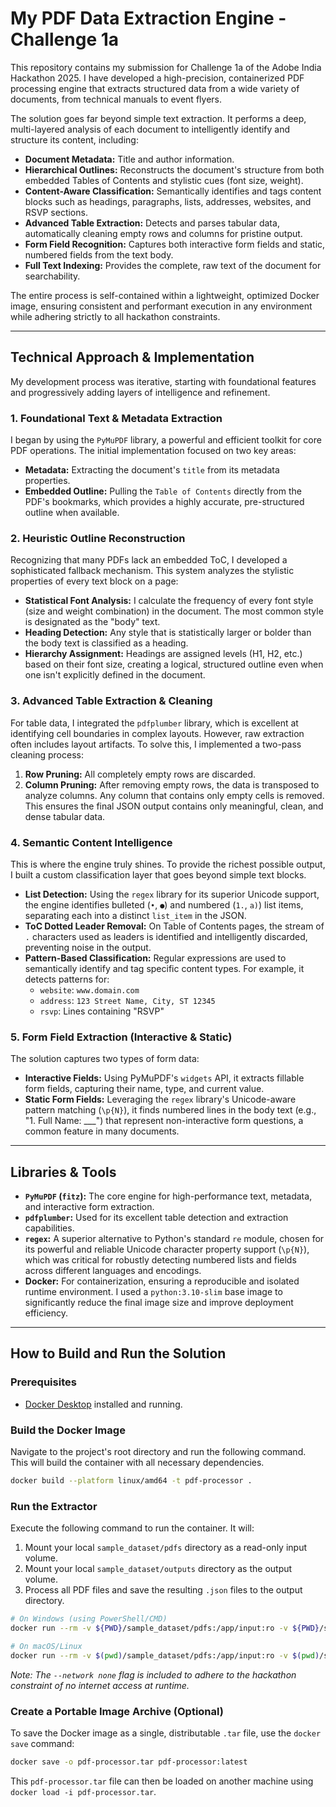 # My PDF Data Extraction Engine - Challenge 1a

This repository contains my submission for Challenge 1a of the Adobe India Hackathon 2025. I have developed a high-precision, containerized PDF processing engine that extracts structured data from a wide variety of documents, from technical manuals to event flyers.

The solution goes far beyond simple text extraction. It performs a deep, multi-layered analysis of each document to intelligently identify and structure its content, including:

-   **Document Metadata:** Title and author information.
-   **Hierarchical Outlines:** Reconstructs the document's structure from both embedded Tables of Contents and stylistic cues (font size, weight).
-   **Content-Aware Classification:** Semantically identifies and tags content blocks such as headings, paragraphs, lists, addresses, websites, and RSVP sections.
-   **Advanced Table Extraction:** Detects and parses tabular data, automatically cleaning empty rows and columns for pristine output.
-   **Form Field Recognition:** Captures both interactive form fields and static, numbered fields from the text body.
-   **Full Text Indexing:** Provides the complete, raw text of the document for searchability.

The entire process is self-contained within a lightweight, optimized Docker image, ensuring consistent and performant execution in any environment while adhering strictly to all hackathon constraints.

---

## Technical Approach & Implementation

My development process was iterative, starting with foundational features and progressively adding layers of intelligence and refinement.

### 1. Foundational Text & Metadata Extraction
I began by using the `PyMuPDF` library, a powerful and efficient toolkit for core PDF operations. The initial implementation focused on two key areas:
-   **Metadata:** Extracting the document's `title` from its metadata properties.
-   **Embedded Outline:** Pulling the `Table of Contents` directly from the PDF's bookmarks, which provides a highly accurate, pre-structured outline when available.

### 2. Heuristic Outline Reconstruction
Recognizing that many PDFs lack an embedded ToC, I developed a sophisticated fallback mechanism. This system analyzes the stylistic properties of every text block on a page:
-   **Statistical Font Analysis:** I calculate the frequency of every font style (size and weight combination) in the document. The most common style is designated as the "body" text.
-   **Heading Detection:** Any style that is statistically larger or bolder than the body text is classified as a heading.
-   **Hierarchy Assignment:** Headings are assigned levels (H1, H2, etc.) based on their font size, creating a logical, structured outline even when one isn't explicitly defined in the document.

### 3. Advanced Table Extraction & Cleaning
For table data, I integrated the `pdfplumber` library, which is excellent at identifying cell boundaries in complex layouts. However, raw extraction often includes layout artifacts. To solve this, I implemented a two-pass cleaning process:
1.  **Row Pruning:** All completely empty rows are discarded.
2.  **Column Pruning:** After removing empty rows, the data is transposed to analyze columns. Any column that contains only empty cells is removed.
This ensures the final JSON output contains only meaningful, clean, and dense tabular data.

### 4. Semantic Content Intelligence
This is where the engine truly shines. To provide the richest possible output, I built a custom classification layer that goes beyond simple text blocks.
-   **List Detection:** Using the `regex` library for its superior Unicode support, the engine identifies bulleted (`•`, `●`) and numbered (`1.`, `a)`) list items, separating each into a distinct `list_item` in the JSON.
-   **ToC Dotted Leader Removal:** On Table of Contents pages, the stream of `.` characters used as leaders is identified and intelligently discarded, preventing noise in the output.
-   **Pattern-Based Classification:** Regular expressions are used to semantically identify and tag specific content types. For example, it detects patterns for:
    -   `website`: `www.domain.com`
    -   `address`: `123 Street Name, City, ST 12345`
    -   `rsvp`: Lines containing "RSVP"

### 5. Form Field Extraction (Interactive & Static)
The solution captures two types of form data:
-   **Interactive Fields:** Using PyMuPDF's `widgets` API, it extracts fillable form fields, capturing their name, type, and current value.
-   **Static Form Fields:** Leveraging the `regex` library's Unicode-aware pattern matching (`\p{N}`), it finds numbered lines in the body text (e.g., "1. Full Name: \_\_\_") that represent non-interactive form questions, a common feature in many documents.

---

## Libraries & Tools

-   **`PyMuPDF` (`fitz`):** The core engine for high-performance text, metadata, and interactive form extraction.
-   **`pdfplumber`:** Used for its excellent table detection and extraction capabilities.
-   **`regex`:** A superior alternative to Python's standard `re` module, chosen for its powerful and reliable Unicode character property support (`\p{N}`), which was critical for robustly detecting numbered lists and fields across different languages and encodings.
-   **Docker:** For containerization, ensuring a reproducible and isolated runtime environment. I used a `python:3.10-slim` base image to significantly reduce the final image size and improve deployment efficiency.

---

## How to Build and Run the Solution

### Prerequisites
-   [Docker Desktop](https://www.docker.com/products/docker-desktop/) installed and running.

### Build the Docker Image
Navigate to the project's root directory and run the following command. This will build the container with all necessary dependencies.

```bash
docker build --platform linux/amd64 -t pdf-processor .
```

### Run the Extractor
Execute the following command to run the container. It will:
1.  Mount your local `sample_dataset/pdfs` directory as a read-only input volume.
2.  Mount your local `sample_dataset/outputs` directory as the output volume.
3.  Process all PDF files and save the resulting `.json` files to the output directory.

```bash
# On Windows (using PowerShell/CMD)
docker run --rm -v ${PWD}/sample_dataset/pdfs:/app/input:ro -v ${PWD}/sample_dataset/outputs:/app/output --network none pdf-processor

# On macOS/Linux
docker run --rm -v $(pwd)/sample_dataset/pdfs:/app/input:ro -v $(pwd)/sample_dataset/outputs:/app/output --network none pdf-processor
```
*Note: The `--network none` flag is included to adhere to the hackathon constraint of no internet access at runtime.*

### Create a Portable Image Archive (Optional)
To save the Docker image as a single, distributable `.tar` file, use the `docker save` command:

```bash
docker save -o pdf-processor.tar pdf-processor:latest
```
This `pdf-processor.tar` file can then be loaded on another machine using `docker load -i pdf-processor.tar`. 